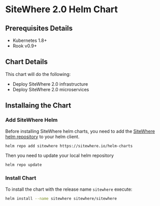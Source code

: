 # SiteWhere 2.0 Helm Chart

## Prerequisites Details

* Kubernetes 1.8+
* Rook v0.9+

## Chart Details

This chart will do the following:

* Deploy SiteWhere 2.0 infrastructure
* Deploy SiteWhere 2.0 microservices

## Installaing the Chart

### Add SiteWhere Helm

Before installing SiteWhere helm charts, you need to add the [SiteWhere helm repository](https://sitewhere.io/helm-charts) to your helm client.

```sh
helm repo add sitewhere https://sitewhere.io/helm-charts
```

Then you need to update your local helm repository

```sh
helm repo update
```

### Install Chart

To install the chart with the release name `sitewhere` execute:

```sh
helm install --name sitewhere sitewhere/sitewhere
```
